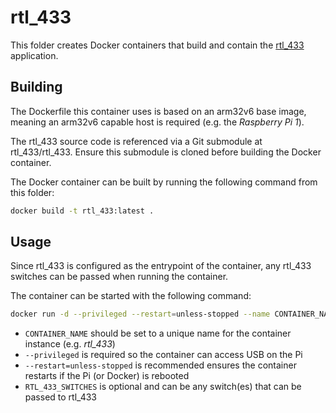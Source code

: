 # rtl_433

This folder creates Docker containers that build and contain the [rtl_433](https://github.com/merbanan/rtl_433) application.

## Building

The Dockerfile this container uses is based on an arm32v6 base image, meaning an arm32v6 capable host is required (e.g. the *Raspberry Pi 1*).

The rtl_433 source code is referenced via a Git submodule at rtl_433/rtl_433. Ensure this submodule is cloned before building the Docker container.

The Docker container can be built by running the following command from this folder:

```sh
docker build -t rtl_433:latest .
```

## Usage

Since rtl_433 is configured as the entrypoint of the container, any rtl_433 switches can be passed when running the container.

The container can be started with the following command:

```sh
docker run -d --privileged --restart=unless-stopped --name CONTAINER_NAME rtl_433 RTL_433_SWITCHES
```

- `CONTAINER_NAME` should be set to a unique name for the container instance (e.g. *rtl_433*)
- `--privileged` is required so the container can access USB on the Pi
- `--restart=unless-stopped` is recommended ensures the container restarts if the Pi (or Docker) is rebooted
- `RTL_433_SWITCHES` is optional and can be any switch(es) that can be passed to rtl_433
